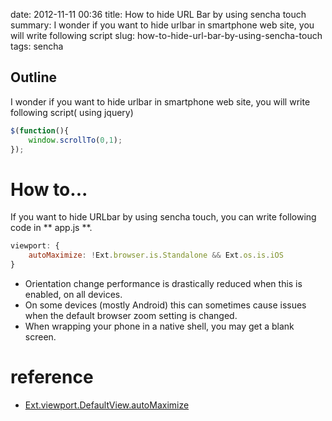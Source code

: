 date: 2012-11-11 00:36
title: How to hide URL Bar by using sencha touch
summary: I wonder if you want to hide urlbar in smartphone web site, you will write following script
slug: how-to-hide-url-bar-by-using-sencha-touch
tags: sencha

## Outline
I wonder if you want to hide urlbar in smartphone web site, you will write following script( using jquery)

```js
$(function(){
    window.scrollTo(0,1);
});
```

# How to...
If you want to hide URLbar by using sencha touch, you can write following code in ** app.js **.

```js
viewport: {
    autoMaximize: !Ext.browser.is.Standalone && Ext.os.is.iOS
}
```

* Orientation change performance is drastically reduced when this is enabled, on all devices.
* On some devices (mostly Android) this can sometimes cause issues when the default browser zoom setting is changed.
* When wrapping your phone in a native shell, you may get a blank screen.



# reference
* [Ext.viewport.DefaultView.autoMaximize](http://docs.sencha.com/touch/2-0/#!/api/Ext.viewport.Default-cfg-autoMaximize)
